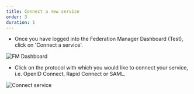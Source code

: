 ```yaml
---
title: Connect a new service
order: 3
duration: 1
---
```


- Once you have logged into the Federation Manager Dashboard (Test), click on 'Connect a service'.

![FM Dashboard](/assets/images/log-into-federation-manager/FM-dashboard-test.png)

- Click on the protocol with which you would like to connect your service, i.e. OpenID Connect, Rapid Connect or SAML.

![Connect service](/assets/images/log-into-federation-manager/connect-service.png)
